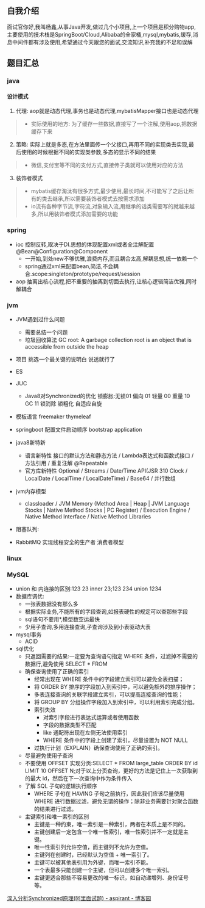 ## 自我介绍

面试官你好,我叫杨鑫,从事Java开发,做过几个小项目,上一个项目是积分购物app,主要使用的技术栈是SpringBoot/Cloud,Alibaba的全家桶,mysql,mybatis,缓存,消息中间件都有涉及使用,希望通过今天跟您的面试,交流知识,补充我的不足和误解


## 题目汇总

### java

#### 设计模式
1. 代理: aop就是动态代理,事务也是动态代理,mybatisMapper接口也是动态代理
  >- 实际使用的地方: 为了缓存一些数据,直接写了一个注解,使用aop,把数据缓存下来
2. 策略: 实际上就是多态,在方法里面传一个父接口,再用不同的实现类去实现,最后使用的时候根据不同的实现类参数,多态的显示不同的结果
  >- 微信,支付宝等不同的支付方式,直接传子类就可以使用对应的方法
3. 装饰者模式
  >- mybatis缓存淘汰有很多方式,最少使用,最长时间,不可能写了之后让所有的类去继承,所以需要装饰者模式去按需求添加
  >- io流有各种字节流,字符流,对象输入流,用继承的话类需要写的就越来越多,所以用装饰者模式添加需要的功能


### spring

- ioc 控制反转,取决于DI.思想的体现配置xml或者全注解配置@Bean@Configuration@Component
  - 一开始,到处new不够优雅,浪费内存,而且耦合太高,解耦思想,统一依赖一个
  - spring通过xml来配置bean,简洁,不会耦合.scope:singleton/prototype/request/session
- aop 抽离出核心流程,把不重要的抽离到切面去执行,让核心逻辑简洁优雅,同时解耦合

### jvm

- JVM遇到过什么问题
  - 需要总结一个问题
  - 垃圾回收算法 GC root: A garbage collection root is an object that is accessible from outside the heap


- 项目 挑选一个最关键的说明白 说透就行了
- ES

- JUC
  - Java8对Synchronized的优化 锁膨胀:无锁01 偏向 01 轻量 00 重量 10  GC 11  锁消除 锁粗化 自适应自旋
- 模板语言 freemaker thymeleaf
- springboot 配置文件启动顺序 bootstrap  application
- java8新特新
  - 语言新特性 接口的默认方法和静态方法 / Lambda表达式和函数式接口 / 方法引用 / 重复注解 @Repeatable
  - 官方库新特性 Optional / Streams / Date/Time API(JSR 310 Clock / LocalDate / LocalTime / LocalDateTime) / Base64 / 并行数组
- jvm内存模型
  - classloader / JVM Memory (Method Area | Heap | JVM Language Stocks | Native Method Stocks | PC Register) / Execution Engine / Native Method Interface / Native Method Libraries
- 阻塞队列:
- RabbitMQ 实现线程安全的生产者 消费者模型

### linux

### MySQL

- union 和 内连接的区别:123 23 inner 23;123 234 union 1234
- 数据库调优: 
  - 一张表数据没有那么多
  - 根据实际业务,不能所有的字段查询,如报表硬性的规定可以查那些字段
  - sql语句不要用*,模型数空运最快
  - 少用子查询,多用连接查询,子查询涉及到小表驱动大表
- mysql事务
  - ACID
- sql优化
  - 只返回需要的结果:一定要为查询语句指定 WHERE 条件，过滤掉不需要的数据行,避免使用 SELECT * FROM
  - 确保查询使用了正确的索引
    - 经常出现在 WHERE 条件中的字段建立索引可以避免全表扫描；
    - 将 ORDER BY 排序的字段加入到索引中，可以避免额外的排序操作；
    - 多表连接查询的关联字段建立索引，可以提高连接查询的性能；
    - 将 GROUP BY 分组操作字段加入到索引中，可以利用索引完成分组。
    - 索引失效
      - 对索引字段进行表达式运算或者使用函数
      - 字段的数据类型不匹配
      - like 通配符出现在左侧无法使用索引
      -  WHERE 条件中的字段上创建了索引，尽量设置为 NOT NULL
    - 过执行计划（EXPLAIN）确保查询使用了正确的索引。
  - 尽量避免使用子查询
  - 不要使用 OFFSET 实现分页:SELECT * FROM large_table ORDER BY id LIMIT 10 OFFSET N;对于以上分页查询，更好的方法是记住上一次获取到的最大 id，然后在下一次查询中作为条件传入  
  - 了解 SQL 子句的逻辑执行顺序
    - WHERE 子句在 HAVING 子句之前执行，因此我们应该尽量使用 WHERE 进行数据过滤，避免无谓的操作；除非业务需要针对聚合函数的结果进行过滤。
  - 主键索引和唯一索引的区别
    - 主键是一种约束，唯一索引是一种索引，两者在本质上是不同的。
    - 主键创建后一定包含一个唯一性索引，唯一性索引并不一定就是主键。
    - 唯一性索引列允许空值，而主键列不允许为空值。
    - 主键列在创建时，已经默认为空值 + 唯一索引了。
    - 主键可以被其他表引用为外键，而唯一索引不能。
    - 一个表最多只能创建一个主键，但可以创建多个唯一索引。
    - 主键更适合那些不容易更改的唯一标识，如自动递增列、身份证号等。



[深入分析Synchronized原理(阿里面试题) - aspirant - 博客园](https://www.cnblogs.com/aspirant/p/11470858.html)